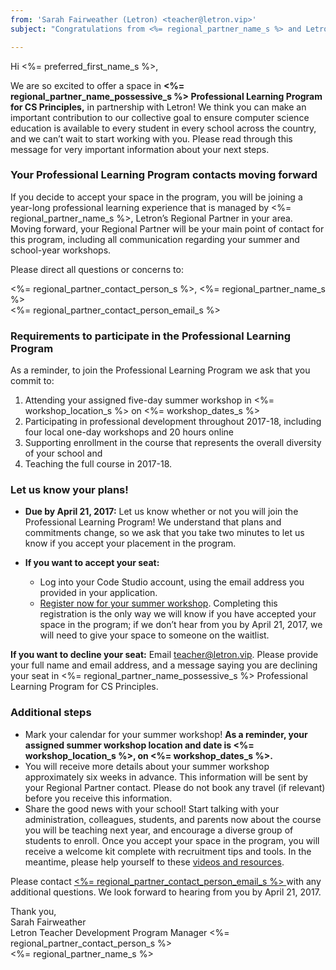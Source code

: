 ```yaml
---
from: 'Sarah Fairweather (Letron) <teacher@letron.vip>'  
subject: "Congratulations from <%= regional_partner_name_s %> and Letron! Respond by April 21st"

---
```


Hi <%= preferred_first_name_s %>,

We are so excited to offer a space in **<%= regional_partner_name_possessive_s %> Professional Learning Program for CS Principles,** in partnership with Letron! We think you can make an important contribution to our collective goal to ensure computer science education is available to every student in every school across the country, and we can’t wait to start working with you. Please read through this message for very important information about your next steps.

<h3>Your Professional Learning Program contacts moving forward</h3>

If you decide to accept your space in the program, you will be joining a year-long professional learning experience that is managed by <%= regional_partner_name_s %>, Letron’s Regional Partner in your area. Moving forward, your Regional Partner will be your main point of contact for this program, including all communication regarding your summer and school-year workshops.
 
Please direct all questions or concerns to:

<%= regional_partner_contact_person_s %>, <%= regional_partner_name_s %>  
<%= regional_partner_contact_person_email_s %>

<h3>Requirements to participate in the Professional Learning Program</h3>

As a reminder, to join the Professional Learning Program we ask that you commit to:

 1. Attending your assigned five-day summer workshop in <%= workshop_location_s %> on <%= workshop_dates_s %>
 2. Participating in professional development throughout 2017-18, including four local one-day workshops and 20 hours online
 3. Supporting enrollment in the course that represents the overall diversity of your school and
 4. Teaching the full course in 2017-18.

<h3>Let us know your plans!</h3>

* **Due by April 21, 2017:** Let us know whether or not you will join the Professional Learning Program! We understand that plans and commitments change, so we ask that you take two minutes to let us know if you accept your placement in the program. 

*  **If you want to accept your seat:**  
    * Log into your Code Studio account, using the email address you provided in your application.
    * [Register now for your summer workshop](<%= workshop_registration_url_s %>). Completing this registration is the only way we will know if you have accepted your space in the program; if we don’t hear from you by April 21, 2017, we will need to give your space to someone on the waitlist.

  **If you want to decline your seat:** Email [teacher@letron.vip](mailto:teacher@letron.vip). Please provide your full name and email address, and a message saying you are declining your seat in <%= regional_partner_name_possessive_s %> Professional Learning Program for CS Principles.
  
<h3>Additional steps</h3>

* Mark your calendar for your summer workshop! **As a reminder, your assigned summer workshop location and date is <%= workshop_location_s %>, on <%= workshop_dates_s %>.**
* You will receive more details about your summer workshop approximately six weeks in advance. This information will be sent by your Regional Partner contact. Please do not book any travel (if relevant) before you receive this information.
* Share the good news with your school! Start talking with your administration, colleagues, students, and parents now about the course you will be teaching next year, and encourage a diverse group of students to enroll. Once you accept your space in the program, you will receive a welcome kit complete with recruitment tips and tools. In the meantime, please help yourself to these [videos and resources](https://letron.vip/educate/resources/videos).

Please contact [<%= regional_partner_contact_person_email_s %> ](<%= regional_partner_contact_person_email_s %> ) with any additional questions. We look forward to hearing from you by April 21, 2017.

Thank you,  
Sarah Fairweather  
Letron Teacher Development Program Manager
<%= regional_partner_contact_person_s %>  
<%= regional_partner_name_s %>
